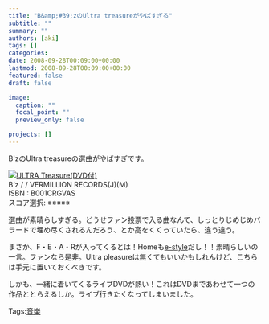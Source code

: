 ```yaml
---
title: "B&amp;#39;zのUltra treasureがやばすぎる"
subtitle: ""
summary: ""
authors: [aki]
tags: []
categories: 
date: 2008-09-28T00:09:00+00:00
lastmod: 2008-09-28T00:09:00+00:00
featured: false
draft: false

image:
  caption: ""
  focal_point: ""
  preview_only: false

projects: []
---
```

B&#39;zのUltra treasureの選曲がやばすぎです。  
  
 ![](http://ecx.images-amazon.com/images/I/41AH1c60CpL._SL160_.jpg)[ULTRA Treasure(DVD付)](http://item.excite.co.jp/detail/ASIN_B001CRGVAS)  
B’z / / VERMILLION RECORDS(J)(M)  
ISBN : B001CRGVAS  
スコア選択: ※※※※※  
  
選曲が素晴らしすぎる。どうせファン投票で入る曲なんて、しっとりじめじめバラードで埋め尽くされるんだろう、とか高をくくっていたら、違う違う。  
  
まさか、F・E・A・Rが入ってくるとは！Homeも[e-style](http://www5.atwiki.jp/bz-words/pages/193.html)だし！！素晴らしいの一言。ファンなら是非。Ultra pleasureは無くてもいいかもしれんけど、こちらは手元に置いておくべきです。  
  
しかも、一緒に着いてくるライブDVDが熱い！これはDVDまであわせて一つの作品ととらえるしか。ライブ行きたくなってしまいました。

Tags:[音楽](http://mrk0369.exblog.jp/tags/%E9%9F%B3%E6%A5%BD/) 

